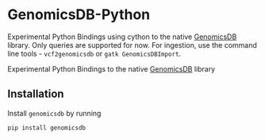 # GenomicsDB-Python
Experimental Python Bindings using cython to the native [GenomicsDB](https://github.com/GenomicsDB/GenomicsDB) library. Only queries are supported for now. For ingestion, use the command line tools - `vcf2genomicsdb` or `gatk GenomicsDBImport`.

Experimental Python Bindings to the native [GenomicsDB](https://github.com/GenomicsDB/GenomicsDB) library

## Installation
Install `genomicsdb` by running
```
pip install genomicsdb
```

